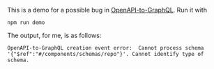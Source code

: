 This is a demo for a possible bug in [OpenAPI-to-GraphQL](https://github.com/IBM/openapi-to-graphql).
Run it with

```
npm run demo
```

The output, for me, is as follows:

```
OpenAPI-to-GraphQL creation event error:  Cannot process schema '{"$ref":"#/components/schemas/repo"}'. Cannot identify type of schema.
```
